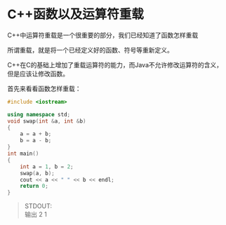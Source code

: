 # C++函数以及运算符重载
C++中运算符重载是一个很重要的部分，我们已经知道了函数怎样重载

所谓重载，就是将一个已经定义好的函数、符号等重新定义。

C++在C的基础上增加了重载运算符的能力，而Java不允许修改运算符的含义，但是应该让修改函数。

首先来看看函数怎样重载：

```cpp
#include <iostream>

using namespace std;
void swap(int &a, int &b)
{
    a = a + b;
    b = a - b;
}
int main()
{
    int a = 1, b = 2;
    swap(a, b);
    cout << a << " " << b << endl;
    return 0;
}
```
>STDOUT:<br>输出 2 1 